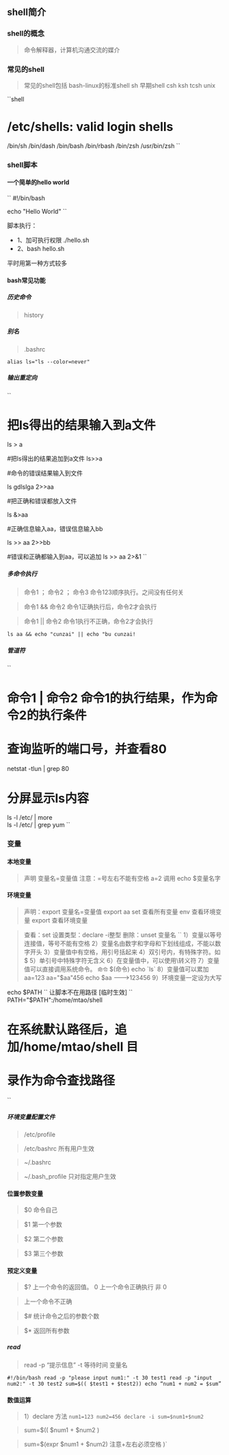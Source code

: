 ## shell简介

### shell的概念

> 命令解释器，计算机沟通交流的媒介

### 常见的shell
> 常见的shell包括 bash-linux的标准shell   sh 早期shell  csh ksh tcsh unix


``shell
# /etc/shells: valid login shells
/bin/sh
/bin/dash
/bin/bash
/bin/rbash
/bin/zsh
/usr/bin/zsh
``

### shell脚本

#### 一个简单的hello world
``
#!/bin/bash

echo "Hello World"
``

脚本执行：

- 1、加可执行权限 ./hello.sh
- 2、bash hello.sh

平时用第一种方式较多

#### bash常见功能

##### 历史命令

>history

##### 别名

> .bashrc

``
alias ls="ls --color=never"
``

##### 输出重定向

``
# 把ls得出的结果输入到a文件
ls > a

#把ls得出的结果追加到a文件
ls>>a

#命令的错误结果输入到文件

ls  gdlslga  2>>aa

#把正确和错误都放入文件

ls  &>aa

#正确信息输入aa，错误信息输入bb

ls  >> aa  2>>bb

#错误和正确都输入到aa，可以追加
ls  >>  aa  2>&1
``

##### 多命令执行

> 命令1  ；  命令2 ； 命令3  命令123顺序执行。之间没有任何关

> 命令1  &&  命令2 命令1正确执行后，命令2才会执行

> 命令1  ||  命令2 命令1执行不正确，命令2才会执行

``
ls aa && echo "cunzai" || echo "bu cunzai! 
``

##### 管道符

``
# 命令1  |  命令2 命令1的执行结果，作为命令2的执行条件
# 查询监听的端口号，并查看80
netstat -tlun | grep 80

# 分屏显示ls内容
ls  -l  /etc/  |  more              
ls -l /etc/ | grep yum
``

### 变量

#### 本地变量
> 声明 变量名=变量值 注意：=号左右不能有空格 a=2
> 调用 echo $变量名字
> 

#### 环境变量
> 声明：export 变量名=变量值
export aa
set 查看所有变量
env 查看环境变量
export 查看环境变量

> 查看：set
> 设置类型：declare -i整型
> 删除：unset 变量名
``
1）变量以等号连接值，等号不能有空格
2）变量名由数字和字母和下划线组成，不能以数字开头
3）变量值中有空格，用引号括起来
4）双引号内，有特殊字符。如$
5）单引号中特殊字符无含义
6）在变量值中，可以使用\转义符
7）变量值可以直接调用系统命令。 `命令` $(命令)
echo `ls`
8）变量值可以累加 aa=123 aa="$aa"456 echo $aa
--->123456
9）环境变量一定设为大写

echo $PATH
``
让脚本不在用路径 [临时生效]
``
PATH="$PATH":/home/mtao/shell 
# 在系统默认路径后，追加/home/mtao/shell 目
# 录作为命令查找路径
``
##### 环境变量配置文件
> /etc/profile

> /etc/bashrc 所有用户生效

> ~/.bashrc

> ~/.bash_profile 只对指定用户生效

#### 位置参数变量

>$0 命令自己

>$1 第一个参数

>$2 第二个参数

>$3 第三个参数



#### 预定义变量
> $? 上一个命令的返回值。 0 上一个命令正确执行 非 0

> 上一个命令不正确

> $# 统计命令之后的参数个数

> $* 返回所有参数

##### read

>read -p “提示信息” -t 等待时间 变量名

``
#!/bin/bash
read -p "please input num1:" -t 30 test1
read -p "input num2:" -t 30 test2
sum=$(( $test1 + $test2))
echo “num1 + num2 = $sum”
``

#### 数值运算

>1）declare 方法
``
num1=123
num2=456
declare -i sum=$num1+$num2
``

>sum=$(( $num1 + $num2 )

>sum=$(expr $num1 + $num2) 注意+左右必须空格
)`
